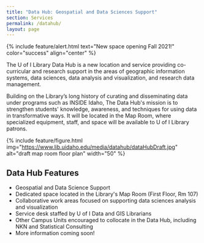 ```yaml
---
title: "Data Hub: Geospatial and Data Sciences Support"
section: Services
permalink: /datahub/
layout: page
---
```


{% include feature/alert.html text="<span class='h5'>New space opening Fall 2021!</span>" color="success" align="center" %}

The U of I Library Data Hub is a new location and service providing co-curricular and research support in the areas of geographic information systems, data sciences, data analysis and visualization, and research data management.

Building on the Library’s long history of curating and disseminating data under programs such as INSIDE Idaho, The Data Hub's mission is to strengthen students' knowledge, awareness, and techniques for using data in transformative ways. 
It will be located in the Map Room, where specialized equipment, staff, and space will be available to U of I Library patrons. 

{% include feature/figure.html img="https://www.lib.uidaho.edu/media/datahub/dataHubDraft.jpg" alt="draft map room floor plan" width="50" %}

## Data Hub Features

- Geospatial and Data Science Support 
- Dedicated space located in the Library's Map Room (First Floor, Rm 107) 
- Collaborative work areas focused on supporting data sciences analysis and visualization 
- Service desk staffed by U of I Data and GIS Librarians 
- Other Campus Units encouraged to collocate in the Data Hub, including NKN and Statistical Consulting 
- More information coming soon! 
